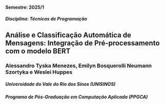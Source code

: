 #### Semestre: 2025/1
##### Disciplina: Técnicas de Programação
## Análise e Classificação Automática de Mensagens: Integração de Pré-processamento com o modelo BERT
### Alessandro Tyska Menezes, Emilyn Bosquerolli Neumann Szortyka e Weslei Huppes
##### Universidade do Vale do Rio dos Sinos (UNISINOS)
##### Programa de Pós-Graduação em Computação Aplicada (PPGCA)

